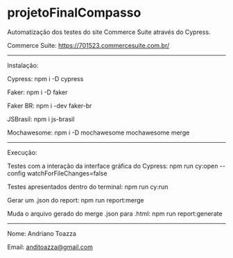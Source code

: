 # projetoFinalCompasso

Automatização dos testes do site Commerce Suite através do Cypress.

Commerce Suite: https://701523.commercesuite.com.br/

--------------------------------------------------------------------------------------------------------------

Instalação:

Cypress: npm i -D cypress 

Faker: npm i -D faker

Faker BR: npm i -dev faker-br

JSBrasil: npm i js-brasil

Mochawesome: npm i -D mochawesome mochawesome merge

--------------------------------------------------------------------------------------------------------------

Execução:

Testes com a interação da interface gráfica do Cypress: npm run cy:open --config watchForFileChanges=false 

Testes apresentados dentro do terminal: npm run cy:run

Gerar um .json do report: npm run report:merge

Muda o arquivo gerado do merge .json para .html: npm run report:generate

--------------------------------------------------------------------------------------------------------------

Nome: Andriano Toazza

Email: anditoazza@gmail.com